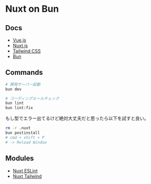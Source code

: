 # Nuxt on Bun

## Docs

- [Vue.js](https://ja.vuejs.org/)
- [Nuxt.js](https://nuxt.com/)
- [Tailwind CSS](https://tailwindcss.com/docs/aspect-ratio)
- [Bun](https://bun.sh/)

## Commands

```bash
# 開発サーバー起動
bun dev

# コーディングルールチェック
bun lint
bun lint:fix
```

もし型でエラー出てるけど絶対大丈夫だと思ったら以下を試すと良い。

```bash
rm -r .nuxt
bun postinstall
# cmd + shift + P
# -> Reload Window
```

## Modules

- [Nuxt ESLint](https://eslint.nuxt.com/)
- [Nuxt Tailwind](https://tailwindcss.nuxtjs.org/)

